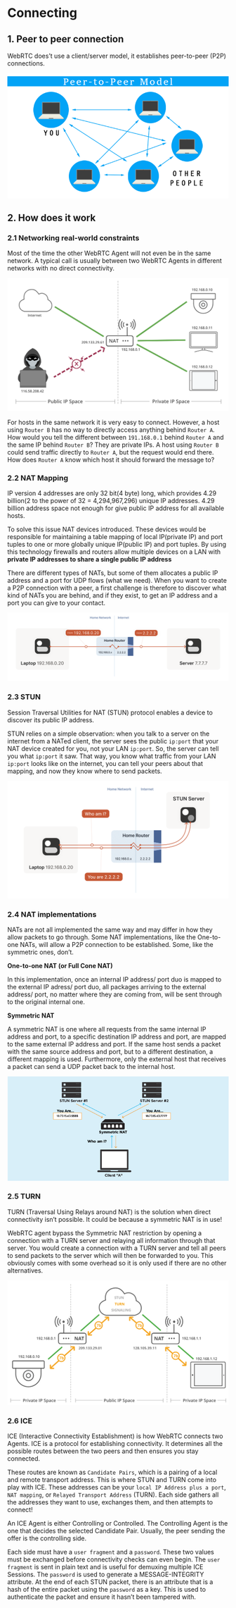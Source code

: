 # Connecting

## 1. Peer to peer connection

WebRTC does’t use a client/server model, it establishes peer-to-peer (P2P) connections. 

![](../../assets/images/webrtc/p2p.png)

## 2. How does it work

### 2.1 Networking real-world constraints

Most of the time the other WebRTC Agent will not even be in the same network. A typical call is usually between two WebRTC Agents in different networks with no direct connectivity.

![](../../assets/images/webrtc/networking_constraints.png)

For hosts in the same network it is very easy to connect. However, a host using `Router B` has no way to directly access anything behind `Router A`. How would you tell the different between `191.168.0.1` behind `Router A` and the same IP behind `Router B`? They are private IPs. A host using `Router B` could send traffic directly to `Router A`, but the request would end there. How does `Router A` know which host it should forward the message to?

### 2.2 NAT Mapping

IP version 4 addresses are only 32 bit(4 byte) long, which provides 4.29 billion(2 to the power of 32 = 4,294,967,296) unique IP addresses. 4.29 billion address space not enough for give public IP address for all available hosts.

To solve this issue NAT devices introduced. These devices would be responsible for maintaining a table mapping of local IP(private IP) and port tuples to one or more globally unique IP(public IP) and port tuples. By using this technology firewalls and routers allow multiple devices on a LAN with **private IP addresses to share a single public IP address**

There are different types of NATs, but some of them allocates a public IP address and a port for UDP flows (what we need). When you want to create a P2P connection with a peer, a first challenge is therefore to discover what kind of NATs you are behind, and if they exist, to get an IP address and a port you can give to your contact.

![](../../assets/images/webrtc/nat_mapping.png)

### 2.3 STUN

Session Traversal Utilities for NAT (STUN) protocol enables a device to discover its public IP address.

STUN relies on a simple observation: when you talk to a server on the internet from a NATed client, the server sees the public `ip:port` that your NAT device created for you, not your LAN `ip:port`. So, the server can tell you what `ip:port` it saw. That way, you know what traffic from your LAN `ip:port` looks like on the internet, you can tell your peers about that mapping, and now they know where to send packets.

![](../../assets/images/webrtc/stun.png)

### 2.4 NAT implementations

NATs are not all implemented the same way and may differ in how they allow packets to go through. Some NAT implementations, like the One-to-one NATs, will allow a P2P connection to be established. Some, like the symmetric ones, don’t.

**One-to-one NAT (or Full Cone NAT)**

In this implementation, once an internal IP address/ port duo is mapped to the external IP adress/ port duo, all packages arriving to the external address/ port, no matter where they are coming from, will be sent through to the original internal one.

**Symmetric NAT**

A symmetric NAT is one where all requests from the same internal IP address and port, to a specific destination IP address and port, are mapped to the same external IP address and port. If the same host sends a packet with the same source address and port, but to a different destination, a different mapping is used. Furthermore, only the external host that receives a packet can send a UDP packet back to the internal host.

![](../../assets/images/webrtc/symmetric_nat.png)

### 2.5 TURN

TURN (Traversal Using Relays around NAT) is the solution when direct connectivity isn’t possible. It could be because a symmetric NAT is in use!

WebRTC agent bypass the Symmetric NAT restriction by opening a connection with a TURN server and relaying all information through that server. You would create a connection with a TURN server and tell all peers to send packets to the server which will then be forwarded to you. This obviously comes with some overhead so it is only used if there are no other alternatives.

![](../../assets/images/webrtc/turn.png)

### 2.6 ICE

ICE (Interactive Connectivity Establishment) is how  WebRTC connects two Agents. ICE is a protocol for establishing connectivity. It determines all the possible routes between the two peers and then ensures you stay connected. 

These routes are known as `Candidate Pairs`, which is a pairing of a local and remote transport address. This is where STUN and TURN come into play with ICE. These addresses can be your `local IP Address plus a port`, `NAT mapping`, or `Relayed Transport Address` (TURN). Each side gathers all the addresses they want to use, exchanges them, and then attempts to connect!

An ICE Agent is either Controlling or Controlled. The Controlling Agent is the one that decides the selected Candidate Pair. Usually, the peer sending the offer is the controlling side.

Each side must have a `user fragment` and a `password`. These two values must be exchanged before connectivity checks can even begin. The `user fragment` is sent in plain text and is useful for demuxing multiple ICE Sessions. The `password` is used to generate a MESSAGE-INTEGRITY attribute. At the end of each STUN packet, there is an attribute that is a hash of the entire packet using the `password` as a key. This is used to authenticate the packet and ensure it hasn’t been tampered with.
